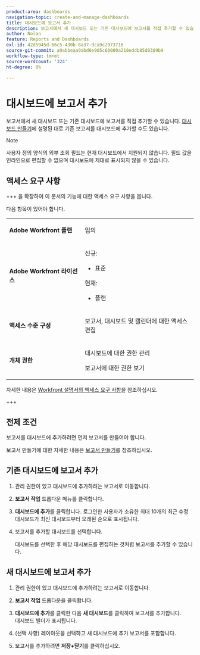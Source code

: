 ```yaml
---
product-area: dashboards
navigation-topic: create-and-manage-dashboards
title: 대시보드에 보고서 추가
description: 보고서에서 새 대시보드 또는 기존 대시보드에 보고서를 직접 추가할 수 있습니다. 기존 보고서를 대시보드에 추가할 수도 있습니다.
author: Nolan
feature: Reports and Dashboards
exl-id: 42d5945d-66c5-430b-8a37-dca9c2973716
source-git-commit: a9abbeaa9abd0e905c60000a218eddb85d0389b9
workflow-type: tm+mt
source-wordcount: '324'
ht-degree: 0%

---
```


# 대시보드에 보고서 추가

<!-- Audited: 1/2025 -->

보고서에서 새 대시보드 또는 기존 대시보드에 보고서를 직접 추가할 수 있습니다. [대시보드 만들기](../../../reports-and-dashboards/dashboards/creating-and-managing-dashboards/create-dashboard.md)에 설명된 대로 기존 보고서를 대시보드에 추가할 수도 있습니다.

>[!NOTE]
>
>사용자 정의 양식의 외부 조회 필드는 현재 대시보드에서 지원되지 않습니다. 필드 값을 인라인으로 편집할 수 없으며 대시보드에 제대로 표시되지 않을 수 있습니다.

## 액세스 요구 사항

+++ 을 확장하여 이 문서의 기능에 대한 액세스 요구 사항을 봅니다.

다음 항목이 있어야 합니다.

<table style="table-layout:auto"> 
 <col> 
 <col> 
 <tbody> 
  <tr> 
   <td role="rowheader"><strong>Adobe Workfront 플랜</strong></td> 
   <td> <p>임의</p> </td> 
  </tr> 
  <tr> 
   <td role="rowheader"><strong>Adobe Workfront 라이선스</strong></td> 
   <td> 
      <p>신규:</p>
         <ul>
         <li><p>표준</p></li>
         </ul>
      <p>현재:</p>
         <ul>
         <li><p>플랜</p></li>
         </ul>
   </td> 
  </tr> 
  <tr> 
   <td role="rowheader"><strong>액세스 수준 구성</strong></td> 
   <td> <p>보고서, 대시보드 및 캘린더에 대한 액세스 편집</p></td> 
  </tr> 
  <tr> 
   <td role="rowheader"><strong>개체 권한</strong></td> 
   <td> <p>대시보드에 대한 권한 관리</p> <p>보고서에 대한 권한 보기</p></td> 
  </tr> 
 </tbody> 
</table>

자세한 내용은 [Workfront 설명서의 액세스 요구 사항](/help/quicksilver/administration-and-setup/add-users/access-levels-and-object-permissions/access-level-requirements-in-documentation.md)을 참조하십시오.

+++

## 전제 조건

보고서를 대시보드에 추가하려면 먼저 보고서를 만들어야 합니다.

보고서 만들기에 대한 자세한 내용은 [보고서 만들기](../../../reports-and-dashboards/reports/creating-and-managing-reports/create-report.md)를 참조하십시오.

## 기존 대시보드에 보고서 추가

1. 관리 권한이 있고 대시보드에 추가하려는 보고서로 이동합니다.
1. **보고서 작업** 드롭다운 메뉴를 클릭합니다.
1. **대시보드에 추가**&#x200B;를 클릭합니다. 로그인한 사용자가 소유한 최대 10개의 최근 수정 대시보드가 최신 대시보드부터 오래된 순으로 표시됩니다.
1. 보고서를 추가할 대시보드를 선택합니다.

   대시보드를 선택한 후 해당 대시보드를 편집하는 것처럼 보고서를 추가할 수 있습니다.

## 새 대시보드에 보고서 추가

1. 관리 권한이 있고 대시보드에 추가하려는 보고서로 이동합니다.
1. **보고서 작업** 드롭다운을 클릭합니다.
1. **대시보드에 추가**&#x200B;를 클릭한 다음 **새 대시보드**&#x200B;를 클릭하여 보고서를 추가합니다.\
   대시보드 빌더가 표시됩니다.

1. (선택 사항) 레이아웃을 선택하고 새 대시보드에 추가 보고서를 포함합니다.
1. 보고서를 추가하려면 **저장+닫기**&#x200B;를 클릭하십시오.
